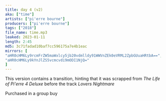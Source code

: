 ```yaml
---
title: day 4 (v2)
aka: ["time"]
artists: ["pi'erre bourne"]
producers: ["pi'erre bourne"]
tags: ["2018"]
file_name: time.mp3
leaked: 2023-01-11
length: 2:45
md5: 3c71fadad10baf7cc596175a7e4b1eac
mirrors: [
"aHR0cHM6Ly9rcmFrZW5maWxlcy5jb20vdmlldy91WWVnZEk0eVRML2ZpbGUuaHRtbA==",
"aHR0cHM6Ly9kYnJlZS5vcmcvdi9mODI1NjQ="
]
---
```

This version contains a transition, hinting that it was scrapped from *The Life of Pi'erre 4 Deluxe* before the track *Lovers Nightmare*

Purchased in a group buy
